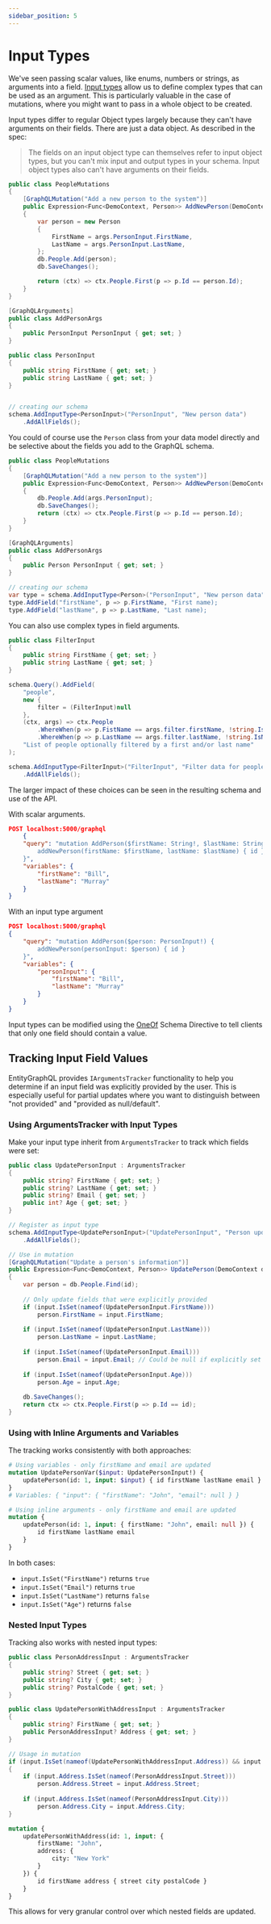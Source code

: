 ```yaml
---
sidebar_position: 5
---
```


# Input Types

We've seen passing scalar values, like enums, numbers or strings, as arguments into a field. [Input types](https://graphql.org/learn/schema/#input-types) allow us to define complex types that can be used as an argument. This is particularly valuable in the case of mutations, where you might want to pass in a whole object to be created.

Input types differ to regular Object types largely because they can't have arguments on their fields. There are just a data object. As described in the spec:

> The fields on an input object type can themselves refer to input object types, but you can't mix input and output types in your schema. Input object types also can't have arguments on their fields.

```cs
public class PeopleMutations
{
    [GraphQLMutation("Add a new person to the system")]
    public Expression<Func<DemoContext, Person>> AddNewPerson(DemoContext db, AddPersonArgs args)
    {
        var person = new Person
        {
            FirstName = args.PersonInput.FirstName,
            LastName = args.PersonInput.LastName,
        };
        db.People.Add(person);
        db.SaveChanges();

        return (ctx) => ctx.People.First(p => p.Id == person.Id);
    }
}

[GraphQLArguments]
public class AddPersonArgs
{
    public PersonInput PersonInput { get; set; }
}

public class PersonInput
{
    public string FirstName { get; set; }
    public string LastName { get; set; }
}


// creating our schema
schema.AddInputType<PersonInput>("PersonInput", "New person data")
    .AddAllFields();
```

You could of course use the `Person` class from your data model directly and be selective about the fields you add to the GraphQL schema.

```cs
public class PeopleMutations
{
    [GraphQLMutation("Add a new person to the system")]
    public Expression<Func<DemoContext, Person>> AddNewPerson(DemoContext db, AddPersonArgs args)
    {
        db.People.Add(args.PersonInput);
        db.SaveChanges();
        return (ctx) => ctx.People.First(p => p.Id == person.Id);
    }
}

[GraphQLArguments]
public class AddPersonArgs
{
    public Person PersonInput { get; set; }
}

// creating our schema
var type = schema.AddInputType<Person>("PersonInput", "New person data")
type.AddField("firstName", p => p.FirstName, "First name);
type.AddField("lastName", p => p.LastName, "Last name);
```

You can also use complex types in field arguments.

```cs
public class FilterInput
{
    public string FirstName { get; set; }
    public string LastName { get; set; }
}

schema.Query().AddField(
    "people",
    new {
        filter = (FilterInput)null
    },
    (ctx, args) => ctx.People
        .WhereWhen(p => p.FistName == args.filter.firstName, !string.IsNullOrEmpty(args.filter.firstName))
        .WhereWhen(p => p.LastName == args.filter.lastName, !string.IsNullOrEmpty(args.filter.lastName)),
    "List of people optionally filtered by a first and/or last name"
);

schema.AddInputType<FilterInput>("FilterInput", "Filter data for people")
    .AddAllFields();
```

The larger impact of these choices can be seen in the resulting schema and use of the API.

With scalar arguments.

```json
POST localhost:5000/graphql
    {
    "query": "mutation AddPerson($firstName: String!, $lastName: String!) {
        addNewPerson(firstName: $firstName, lastName: $lastName) { id }
    }",
    "variables": {
        "firstName": "Bill",
        "lastName": "Murray"
    }
}
```

With an input type argument

```json
POST localhost:5000/graphql
{
    "query": "mutation AddPerson($person: PersonInput!) {
        addNewPerson(personInput: $person) { id }
    }",
    "variables": {
        "personInput": {
            "firstName": "Bill",
            "lastName": "Murray"
        }
    }
}
```

Input types can be modified using the [OneOf](../directives/schema-directives) Schema Directive to tell clients that only one field should contain a value.

## Tracking Input Field Values

EntityGraphQL provides `IArgumentsTracker` functionality to help you determine if an input field was explicitly provided by the user. This is especially useful for partial updates where you want to distinguish between "not provided" and "provided as null/default".

### Using ArgumentsTracker with Input Types

Make your input type inherit from `ArgumentsTracker` to track which fields were set:

```csharp
public class UpdatePersonInput : ArgumentsTracker
{
    public string? FirstName { get; set; }
    public string? LastName { get; set; }
    public string? Email { get; set; }
    public int? Age { get; set; }
}

// Register as input type
schema.AddInputType<UpdatePersonInput>("UpdatePersonInput", "Person update data")
    .AddAllFields();

// Use in mutation
[GraphQLMutation("Update a person's information")]
public Expression<Func<DemoContext, Person>> UpdatePerson(DemoContext db, int id, UpdatePersonInput input)
{
    var person = db.People.Find(id);
    
    // Only update fields that were explicitly provided
    if (input.IsSet(nameof(UpdatePersonInput.FirstName)))
        person.FirstName = input.FirstName;
        
    if (input.IsSet(nameof(UpdatePersonInput.LastName)))
        person.LastName = input.LastName;
        
    if (input.IsSet(nameof(UpdatePersonInput.Email)))
        person.Email = input.Email; // Could be null if explicitly set to null
        
    if (input.IsSet(nameof(UpdatePersonInput.Age)))
        person.Age = input.Age;
    
    db.SaveChanges();
    return ctx => ctx.People.First(p => p.Id == id);
}
```

### Using with Inline Arguments and Variables

The tracking works consistently with both approaches:

```graphql
# Using variables - only firstName and email are updated
mutation UpdatePersonVar($input: UpdatePersonInput!) {
    updatePerson(id: 1, input: $input) { id firstName lastName email }
}
# Variables: { "input": { "firstName": "John", "email": null } }

# Using inline arguments - only firstName and email are updated  
mutation {
    updatePerson(id: 1, input: { firstName: "John", email: null }) {
        id firstName lastName email
    }
}
```

In both cases:
- `input.IsSet("FirstName")` returns `true`
- `input.IsSet("Email")` returns `true` 
- `input.IsSet("LastName")` returns `false`
- `input.IsSet("Age")` returns `false`

### Nested Input Types

Tracking also works with nested input types:

```csharp
public class PersonAddressInput : ArgumentsTracker
{
    public string? Street { get; set; }
    public string? City { get; set; }
    public string? PostalCode { get; set; }
}

public class UpdatePersonWithAddressInput : ArgumentsTracker
{
    public string? FirstName { get; set; }
    public PersonAddressInput? Address { get; set; }
}

// Usage in mutation
if (input.IsSet(nameof(UpdatePersonWithAddressInput.Address)) && input.Address != null)
{
    if (input.Address.IsSet(nameof(PersonAddressInput.Street)))
        person.Address.Street = input.Address.Street;
        
    if (input.Address.IsSet(nameof(PersonAddressInput.City)))
        person.Address.City = input.Address.City;
}
```

```graphql
mutation {
    updatePersonWithAddress(id: 1, input: {
        firstName: "John",
        address: {
            city: "New York"
        }
    }) {
        id firstName address { street city postalCode }
    }
}
```

This allows for very granular control over which nested fields are updated.
